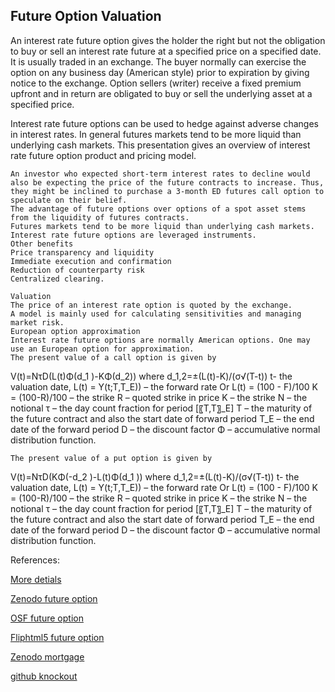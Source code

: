 ## Future Option Valuation
   
An interest rate future option gives the holder the right but not the obligation to buy or sell an interest rate future at a specified price on a specified date. It is usually traded in an exchange. The buyer normally can exercise the option on any business day (American style) prior to expiration by giving notice to the exchange. Option sellers (writer) receive a fixed premium upfront and in return are obligated to buy or sell the underlying asset at a specified price.

Interest rate future options can be used to hedge against adverse changes in interest rates. In general futures markets tend to be more liquid than underlying cash markets. This presentation gives an overview of interest rate future option product and pricing model. 

	An investor who expected short-term interest rates to decline would also be expecting the price of the future contracts to increase. Thus, they might be inclined to purchase a 3-month ED futures call option to speculate on their belief.
	The advantage of future options over options of a spot asset stems from the liquidity of futures contracts.
	Futures markets tend to be more liquid than underlying cash markets.
	Interest rate future options are leveraged instruments.
	Other benefits
	Price transparency and liquidity
	Immediate execution and confirmation
	Reduction of counterparty risk
	Centralized clearing.

	Valuation
	The price of an interest rate option is quoted by the exchange.
	A model is mainly used for calculating sensitivities and managing market risk.
	European option approximation
	Interest rate future options are normally American options. One may use an European option for approximation.
	The present value of a call option is given by

V(t)=NτD(L(t)Φ(d_1 )-KΦ(d_2))
where 
d_1,2=±(L(t)-K)/(σ√(T-t))
t- the valuation date, 
L(t) =  Y(t;T,T_E)) – the forward rate
  				Or L(t) = (100 - F)/100
				K = (100-R)/100 – the strike
				R – quoted strike in price
K – the strike
 N – the notional
 τ – the day count fraction for period [〖T,T〗_E]
 T – the maturity of the future contract and also the start date of forward period
 T_E – the end date of the forward period
D – the discount factor
Φ – accumulative normal distribution function.

	The present value of a put option is given by

V(t)=NτD(KΦ(-d_2 )-L(t)Φ(d_1 ))
where 
d_1,2=±(L(t)-K)/(σ√(T-t))
t- the valuation date, 
L(t) =  Y(t;T,T_E)) – the forward rate
  				Or L(t) = (100 - F)/100
				K = (100-R)/100 – the strike
				R – quoted strike in price
K – the strike
 N – the notional
 τ – the day count fraction for period [〖T,T〗_E]
 T – the maturity of the future contract and also the start date of forward period
 T_E – the end date of the forward period
D – the discount factor
Φ – accumulative normal distribution function.




References:

   
[More detials](./IrFutureOption-35.pdf)
   
[Zenodo future option](https://zenodo.org/record/6494261/files/Zenodo-IrFutureOption.pdf)
   
[OSF future option](https://osf.io/gbzj3/download)

[Fliphtml5 future option](https://fliphtml5.com/download/download-pdf-file.php?str=x0DZh9GTud3bENXamMjN4gzM5ITPkl0av9mY)

[Zenodo mortgage](https://zenodo.org/record/6548953)

[github knockout](https://github.com/cfrm17/KnockoutSwap)

